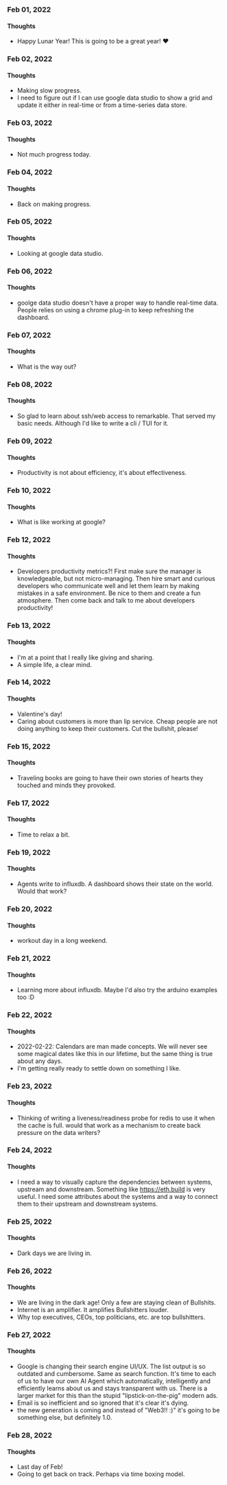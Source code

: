 ### Feb 01, 2022

#### Thoughts

- Happy Lunar Year! This is going to be a great year!  ❤



### Feb 02, 2022

#### Thoughts

- Making slow progress. 
- I need to figure out if I can use google data studio to show a grid and update it either in real-time or from a time-series data store.

### Feb 03, 2022

#### Thoughts

- Not much progress today. 



### Feb 04, 2022

#### Thoughts

- Back on making progress. 



### Feb 05, 2022

#### Thoughts

- Looking at google data studio.



### Feb 06, 2022

#### Thoughts

- goolge data studio doesn't have a proper way to handle real-time data. People relies on using a chrome plug-in to keep refreshing the dashboard.



### Feb 07, 2022

#### Thoughts

- What is the way out?



### Feb 08, 2022

#### Thoughts

- So glad to learn about ssh/web access to remarkable. That served my basic needs. Although I'd like to write a cli / TUI for it.



### Feb 09, 2022

#### Thoughts

- Productivity is not about efficiency, it's about effectiveness.



### Feb 10, 2022

#### Thoughts

- What is like working at google?



### Feb 12, 2022

#### Thoughts

- Developers productivity metrics?! First make sure the manager is knowledgeable, but not micro-managing. Then hire smart and curious developers who communicate well and let them learn by making mistakes in a safe environment. Be nice to them and create a fun atmosphere. Then come back and talk to me about developers productivity!



### Feb 13, 2022

#### Thoughts

- I'm at a point that I really like giving and sharing.
- A simple life, a clear mind.



### Feb 14, 2022

#### Thoughts

- Valentine's day!
- Caring about customers is more than lip service. Cheap people are not doing anything to keep their customers. Cut the bullshit, please!



### Feb 15, 2022

#### Thoughts

- Traveling books are going to have their own stories of hearts they touched and minds they provoked. 



### Feb 17, 2022

#### Thoughts

- Time to relax a bit.



### Feb 19, 2022

#### Thoughts

- Agents write to influxdb. A dashboard shows their state on the world. Would that work?



### Feb 20, 2022

#### Thoughts

- workout day in a long weekend.



### Feb 21, 2022

#### Thoughts

- Learning more about influxdb. Maybe I'd also try the arduino examples too :D



### Feb 22, 2022

#### Thoughts

- 2022-02-22: Calendars are man made concepts. We will never see some magical dates like this in our lifetime, but the same thing is true about any days. 
- I'm getting really ready to settle down on something I like.



### Feb 23, 2022

#### Thoughts

- Thinking of writing a liveness/readiness probe for redis to use it when the cache is full. would that work as a mechanism to create back pressure on the data writers?



### Feb 24, 2022

#### Thoughts

- I need a way to visually capture the dependencies between systems, upstream and downstream. Something like https://eth.build is very useful. I need some attributes about the systems and a way to connect them to their upstream and downstream systems.



### Feb 25, 2022

#### Thoughts

- Dark days we are living in.



### Feb 26, 2022

#### Thoughts

- We are living in the dark age! Only a few are staying clean of Bullshits.
- Internet is an amplifier. It amplifies Bullshitters louder.
- Why top executives, CEOs, top politicians, etc. are top bullshitters.  



### Feb 27, 2022

#### Thoughts

- Google is changing their search engine UI/UX. The list output is so outdated and cumbersome. Same as search function. It's time to each of us to have our own AI Agent which automatically, intelligently and efficiently learns about us and stays transparent with us. There is a larger market for this than the stupid "lipstick-on-the-pig" modern ads.
- Email is so inefficient and so ignored that it's clear it's dying. 
- the new generation is coming and instead of "Web3!! :)" it's going to be something else, but definitely 1.0.

### Feb 28, 2022

#### Thoughts

- Last day of Feb!
- Going to get back on track. Perhaps via time boxing model. 
